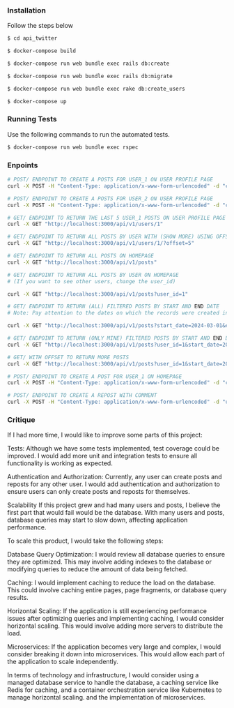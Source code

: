 ### Installation

Follow the steps below

```sh
$ cd api_twitter

$ docker-compose build

$ docker-compose run web bundle exec rails db:create

$ docker-compose run web bundle exec rails db:migrate

$ docker-compose run web bundle exec rake db:create_users

$ docker-compose up
```

### Running Tests

Use the following commands to run the automated tests.

```sh
$ docker-compose run web bundle exec rspec
```

### Enpoints

```sh
# POST/ ENDPOINT TO CREATE A POSTS FOR USER_1 ON USER PROFILE PAGE
curl -X POST -H "Content-Type: application/x-www-form-urlencoded" -d "content=my content" http://localhost:3000/api/v1/users/1/create_post

# POST/ ENDPOINT TO CREATE A POSTS FOR USER_2 ON USER PROFILE PAGE
curl -X POST -H "Content-Type: application/x-www-form-urlencoded" -d "content=my content" http://localhost:3000/api/v1/users/2/create_post

# GET/ ENDPOINT TO RETURN THE LAST 5 USER_1 POSTS ON USER PROFILE PAGE
curl -X GET "http://localhost:3000/api/v1/users/1"

# GET/ ENDPOINT TO RETURN ALL POSTS BY USER WITH (SHOW MORE) USING OFFSET
curl -X GET "http://localhost:3000/api/v1/users/1/?offset=5"

# GET/ ENDPOINT TO RETURN ALL POSTS ON HOMEPAGE
curl -X GET "http://localhost:3000/api/v1/posts"

# GET/ ENDPOINT TO RETURN ALL POSTS BY USER ON HOMEPAGE
# (If you want to see other users, change the user_id)

curl -X GET "http://localhost:3000/api/v1/posts?user_id=1"

# GET/ ENDPOINT TO RETURN (ALL) FILTERED POSTS BY START AND END DATE
# Note: Pay attention to the dates on which the records were created in your local machine

curl -X GET "http://localhost:3000/api/v1/posts?start_date=2024-03-01&end_date=2024-08-05"

# GET/ ENDPOINT TO RETURN (ONLY MINE) FILTERED POSTS BY START AND END DATE
curl -X GET "http://localhost:3000/api/v1/posts?user_id=1&start_date=2024-03-01&end_date=2024-08-05"

# GET/ WITH OFFSET TO RETURN MORE POSTS
curl -X GET "http://localhost:3000/api/v1/posts?user_id=1&start_date=2024-03-01&end_date=2024-05-02&offset=10"

# POST/ ENDPOINT TO CREATE A POST FOR USER_1 ON HOMEPAGE
curl -X POST -H "Content-Type: application/x-www-form-urlencoded" -d "content=my content&user_id=1" http://localhost:3000/api/v1/posts

# POST/ ENDPOINT TO CREATE A REPOST WITH COMMENT
curl -X POST -H "Content-Type: application/x-www-form-urlencoded" -d "user_id=1&quote_content=Its my retweet" http://localhost:3000/api/v1/posts/3/repost

```
### Critique

If I had more time, I would like to improve some parts of this project:

Tests: Although we have some tests implemented, test coverage could be improved. I would add more unit and integration tests to ensure all functionality is working as expected.

Authentication and Authorization: Currently, any user can create posts and reposts for any other user. I would add authentication and authorization to ensure users can only create posts and reposts for themselves.

Scalability
If this project grew and had many users and posts, I believe the first part that would fail would be the database. With many users and posts, database queries may start to slow down, affecting application performance.

To scale this product, I would take the following steps:

Database Query Optimization: I would review all database queries to ensure they are optimized. This may involve adding indexes to the database or modifying queries to reduce the amount of data being fetched.

Caching: I would implement caching to reduce the load on the database. This could involve caching entire pages, page fragments, or database query results.

Horizontal Scaling: If the application is still experiencing performance issues after optimizing queries and implementing caching, I would consider horizontal scaling. This would involve adding more servers to distribute the load.

Microservices: If the application becomes very large and complex, I would consider breaking it down into microservices. This would allow each part of the application to scale independently.

In terms of technology and infrastructure, I would consider using a managed database service to handle the database, a caching service like Redis for caching, and a container orchestration service like Kubernetes to manage horizontal scaling. and the implementation of microservices.
